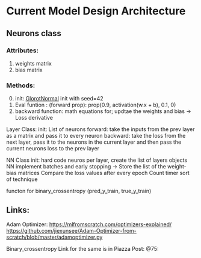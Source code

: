 # Current Model Design Architecture

## Neurons class
### Attributes:
1. weights matrix
2. bias matrix
### Methods:
0. init: [GlorotNormal](http://proceedings.mlr.press/v9/glorot10a/glorot10a.pdf) init with seed=42
1. Eval funtion : (forward prop): prop(0.9, activation(w.x + b), 0.1, 0)
2. backward function: math equations for; updtae the weights and bias -> Loss derivative

Layer Class:
init: List of neurons
forward: take the inputs from the prev layer as a matrix and pass it to every neuron
backward: take the loss from the next layer, pass it to the neurons in the current layer and then pass the current neurons loss to the prev layer

NN Class
init: hard code neuros per layer, create the list of layers objects
NN implement batches and 
early stopping -> Store the list of the weight-bias matrices
Compare the loss values after every epoch
Count timer sort of technique

functon for binary_crossentropy (pred_y_train, true_y_train)

Links:
-------
Adam Optimizer:
https://mlfromscratch.com/optimizers-explained/
https://github.com/jiexunsee/Adam-Optimizer-from-scratch/blob/master/adamoptimizer.py


Binary_crossentropy
Link for the same is in Piazza Post: @75:
